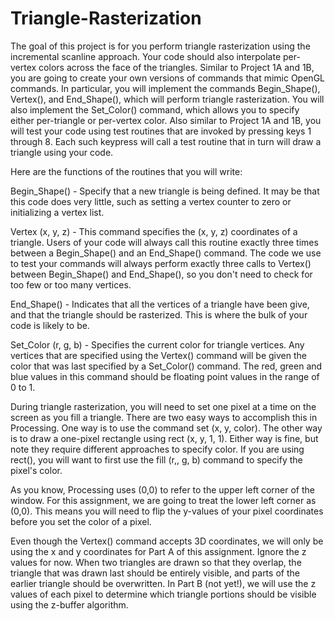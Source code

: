 # Triangle-Rasterization
The goal of this project is for you perform triangle rasterization using the incremental scanline approach. Your code should also interpolate per-vertex colors across the face of the triangles. 
Similar to Project 1A and 1B, you are going to create your own versions of commands that mimic OpenGL commands.  In particular, you will implement the commands Begin_Shape(), Vertex(), and End_Shape(), which will perform triangle rasterization.  You will also implement the Set_Color() command, which allows you to specify either per-triangle or per-vertex color.  Also similar to Project 1A and 1B, you will test your code using test routines that are invoked by pressing keys 1 through 8.  Each such keypress will call a test routine that in turn will draw a triangle using your code.

Here are the functions of the routines that you will write:

Begin_Shape() - Specify that a new triangle is being defined.  It may be that this code does very little, such as setting a vertex counter to zero or initializing a vertex list.

Vertex (x, y, z) - This command specifies the (x, y, z) coordinates of a triangle.  Users of your code will always call this routine exactly three times between a Begin_Shape() and an End_Shape() command.  The code we use to test your commands will always perform exactly three calls to Vertex() between Begin_Shape() and End_Shape(), so you don't need to check for too few or too many vertices.

End_Shape() - Indicates that all the vertices of a triangle have been give, and that the triangle should be rasterized.  This is where the bulk of your code is likely to be.

Set_Color (r, g, b) - Specifies the current color for triangle vertices.  Any vertices that are specified using the Vertex() command will be given the color that was last specified by a Set_Color() command.  The red, green and blue values in this command should be floating point values in the range of 0 to 1.

During triangle rasterization, you will need to set one pixel at a time on the screen as you fill a triangle.  There are two easy ways to accomplish this in Processing.  One way is to use the command set (x, y, color).  The other way is to draw a one-pixel rectangle using rect (x, y, 1, 1).  Either way is fine, but note they require different approaches to specify color.  If you are using rect(), you will want to first use the fill (r,, g, b) command to specify the pixel's color.

As you know, Processing uses (0,0) to refer to the upper left corner of the window.  For this assignment, we are going to treat the lower left corner as (0,0).  This means you will need to flip the y-values of your pixel coordinates before you set the color of a pixel.

Even though the Vertex() command accepts 3D coordinates, we will only be using the x and y coordinates for Part A of this assignment.  Ignore the z values for now.  When two triangles are drawn so that they overlap, the triangle that was drawn last should be entirely visible, and parts of the earlier triangle should be overwritten.  In Part B (not yet!), we will use the z values of each pixel to determine which triangle portions should be visible using the z-buffer algorithm.
